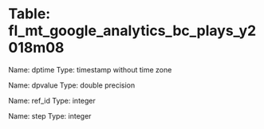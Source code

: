 Table: fl_mt_google_analytics_bc_plays_y2018m08
===============================================

Name: dptime
Type: timestamp without time zone

Name: dpvalue
Type: double precision

Name: ref_id
Type: integer

Name: step
Type: integer

